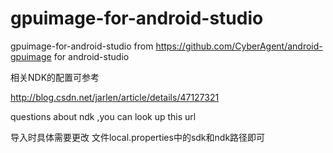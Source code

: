 # gpuimage-for-android-studio
gpuimage-for-android-studio from https://github.com/CyberAgent/android-gpuimage for android-studio 

相关NDK的配置可参考

http://blog.csdn.net/jarlen/article/details/47127321

questions about ndk ,you can look up this url

导入时具体需要更改 文件local.properties中的sdk和ndk路径即可
